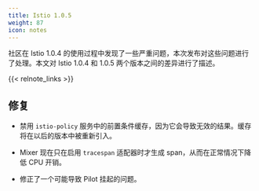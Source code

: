 ```yaml
---
title: Istio 1.0.5
weight: 87
icon: notes
---
```


社区在 Istio 1.0.4 的使用过程中发现了一些严重问题，本次发布对这些问题进行了处理。本文对 Istio 1.0.4 和 1.0.5 两个版本之间的差异进行了描述。

{{< relnote_links >}}

## 修复

- 禁用 `istio-policy` 服务中的前置条件缓存，因为它会导致无效的结果。缓存将在以后的版本中被重新引入。

- Mixer 现在只在启用 `tracespan` 适配器时才生成 span，从而在正常情况下降低 CPU 开销。

- 修正了一个可能导致 Pilot 挂起的问题。
